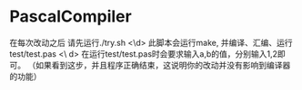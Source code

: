 PascalCompiler
==============
在每次改动之后 请先运行./try.sh <\d> 
此脚本会运行make, 并编译、汇编、运行test/test.pas <\ d>
在运行test/test.pas时会要求输入a,b的值，分别输入1,2即可。</d>
（如果看到这步，并且程序正确结束，这说明你的改动并没有影响到编译器的功能）</d>
</d>


